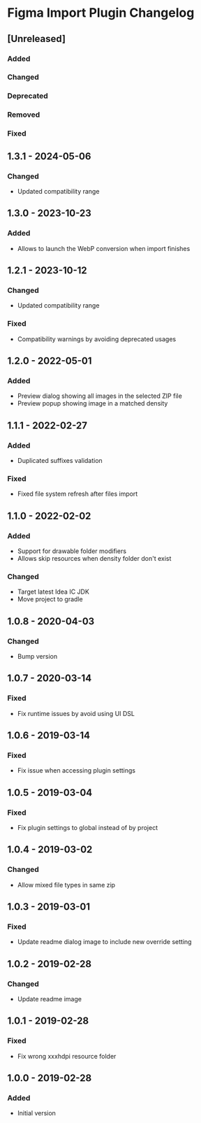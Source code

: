 <!-- Keep a Changelog guide -> https://keepachangelog.com -->

# Figma Import Plugin Changelog

## [Unreleased]

### Added

### Changed

### Deprecated

### Removed

### Fixed

## 1.3.1 - 2024-05-06

### Changed

- Updated compatibility range

## 1.3.0 - 2023-10-23

### Added

- Allows to launch the WebP conversion when import finishes

## 1.2.1 - 2023-10-12

### Changed

- Updated compatibility range

### Fixed

- Compatibility warnings by avoiding deprecated usages

## 1.2.0 - 2022-05-01

### Added

- Preview dialog showing all images in the selected ZIP file
- Preview popup showing image in a matched density

## 1.1.1 - 2022-02-27

### Added

- Duplicated suffixes validation

### Fixed

- Fixed file system refresh after files import

## 1.1.0 - 2022-02-02

### Added

- Support for drawable folder modifiers
- Allows skip resources when density folder don't exist

### Changed

- Target latest Idea IC JDK
- Move project to gradle

## 1.0.8 - 2020-04-03

### Changed

- Bump version

## 1.0.7 - 2020-03-14

### Fixed

- Fix runtime issues by avoid using UI DSL

## 1.0.6 - 2019-03-14

### Fixed

- Fix issue when accessing plugin settings

## 1.0.5 - 2019-03-04

### Fixed

- Fix plugin settings to global instead of by project

## 1.0.4 - 2019-03-02

### Changed

- Allow mixed file types in same zip

## 1.0.3 - 2019-03-01

### Fixed

- Update readme dialog image to include new override setting

## 1.0.2 - 2019-02-28

### Changed

- Update readme image

## 1.0.1 - 2019-02-28

### Fixed

- Fix wrong xxxhdpi resource folder

## 1.0.0 - 2019-02-28

### Added

- Initial version
